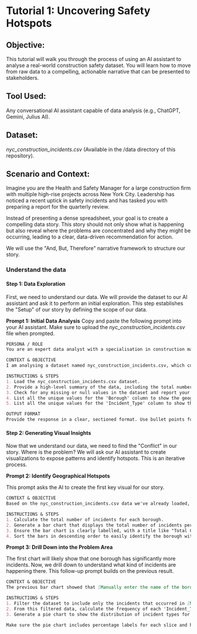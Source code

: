 # Tutorial 1: Uncovering Safety Hotspots
## Objective: 
This tutorial will walk you through the process of using an AI assistant to analyse a real-world construction safety dataset. You will learn how to move from raw data to a compelling, actionable narrative that can be presented to stakeholders.

## Tool Used: 
Any conversational AI assistant capable of data analysis (e.g., ChatGPT, Gemini, Julius AI).

## Dataset: 
*nyc_construction_incidents.csv* (Available in the /data directory of this repository).

## Scenario and Context:
Imagine you are the Health and Safety Manager for a large construction firm with multiple high-rise projects across New York City. Leadership has noticed a recent uptick in safety incidents and has tasked you with preparing a report for the quarterly review.

Instead of presenting a dense spreadsheet, your goal is to create a compelling data story. This story should not only show what is happening but also reveal where the problems are concentrated and why they might be occurring, leading to a clear, data-driven recommendation for action.

We will use the "And, But, Therefore" narrative framework to structure our story.

### Understand the data

#### Step 1: Data Exploration

First, we need to understand our data. We will provide the dataset to our AI assistant and ask it to perform an initial exploration. This step establishes the "Setup" of our story by defining the scope of our data.

**Prompt 1: Initial Data Analysis**
Copy and paste the following prompt into your AI assistant. Make sure to upload the *nyc_construction_incidents.csv* file when prompted.

```markdown
PERSONA / ROLE
You are an expert data analyst with a specialisation in construction management and workplace safety. Your task is to help me analyse a dataset of construction safety incidents to uncover key insights.

CONTEXT & OBJECTIVE
I am analysing a dataset named nyc_construction_incidents.csv, which contains records of construction-related safety incidents in New York City. My objective is to understand the overall landscape of these incidents.

INSTRUCTIONS & STEPS
1. Load the nyc_construction_incidents.csv dataset.
2. Provide a high-level summary of the data, including the total number of records and the names of the columns.
3. Check for any missing or null values in the dataset and report your findings.
4. List all the unique values for the 'Borough' column to show the geographical scope.
5. List all the unique values for the 'Incident_Type' column to show the different categories of incidents.

OUTPUT FORMAT
Provide the response in a clear, sectioned format. Use bullet points for lists.
```

#### Step 2: Generating Visual Insights

Now that we understand our data, we need to find the "Conflict" in our story. Where is the problem? We will ask our AI assistant to create visualizations to expose patterns and identify hotspots. This is an iterative process.

**Prompt 2: Identify Geographical Hotspots**

This prompt asks the AI to create the first key visual for our story.

```markdown
CONTEXT & OBJECTIVE
Based on the nyc_construction_incidents.csv data we've already loaded, I need to identify if certain geographical areas have more incidents than others. This will be the first key visual for my report.

INSTRUCTIONS & STEPS
1. Calculate the total number of incidents for each borough.
2. Generate a bar chart that displays the total number of incidents per borough.
3. Ensure the bar chart is clearly labelled, with a title like "Total Construction Incidents by NYC Borough".
4. Sort the bars in descending order to easily identify the borough with the most incidents.
```
**Prompt 3: Drill Down into the Problem Area**

The first chart will likely show that one borough has significantly more incidents. Now, we drill down to understand what kind of incidents are happening there. This follow-up prompt builds on the previous result.

```markdown
CONTEXT & OBJECTIVE
The previous bar chart showed that [Manually enter the name of the borough with the most incidents here, e.g., Manhattan] has the highest number of incidents. Now, I need to understand the types of incidents that are most common in that specific borough.

INSTRUCTIONS & STEPS
1. Filter the dataset to include only the incidents that occurred in [Manually enter the same borough name again].
2. From this filtered data, calculate the frequency of each 'Incident_Type'.
3. Generate a pie chart to show the distribution of incident types for that borough.

Make sure the pie chart includes percentage labels for each slice and has a clear title, such as "Distribution of Incident Types in".
```
